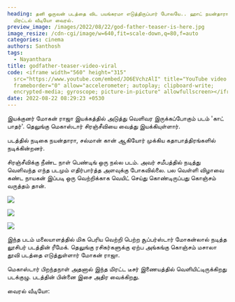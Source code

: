 ```yaml
---
heading: தனி ஒருவன் படத்தை விட பயங்கரமா எடுத்திருப்பார் போலயே.. ஹாட் நயன்தாரா..
  மிரட்டல் வீடியோ வைரல்.
preview_image: /images/2022/08/22/god-father-teaser-is-here.jpg
image_resize: /cdn-cgi/image/w=640,fit=scale-down,q=80,f=auto
categories: cinema
authors: Santhosh
tags:
  - Nayanthara
title: godfather-teaser-video-viral
code: <iframe width="560" height="315"
  src="https://www.youtube.com/embed/JO6EVchzAlI" title="YouTube video player"
  frameborder="0" allow="accelerometer; autoplay; clipboard-write;
  encrypted-media; gyroscope; picture-in-picture" allowfullscreen></iframe>
date: 2022-08-22 08:29:23 +0530
---
```

இயக்குனர் மோகன் ராஜா இயக்கத்தில் அடுத்து வெளிவர இருக்கப்போகும் படம் 'காட் பாதர்'. தெலுங்கு மெகாஸ்டார் சிரஞ்சீவியை வைத்து இயக்கியுள்ளார்.

படத்தில் நடிகை நயன்தாரா, சல்மான் கான் ஆகியோர் முக்கிய கதாபாத்திரங்களில் நடிக்கின்றனர்.

சிரஞ்சீவிக்கு நீண்ட நாள் பெண்டிங் ஒரு நல்ல படம். அவர் சமீபத்தில் நடித்து வெளிவந்த எந்த படமும் எதிர்பார்த்த அளவுக்கு போகவில்லை. பல வெள்ளி விழாவை கண்ட நாயகன் இப்படி ஒரு வெற்றிக்காக வெயிட் செய்து கொண்டிருப்பது கொஞ்சம் வருத்தம் தான்.

![](/images/2022/08/22/godfather-teaser-video-viral-1.jpg)

![](/images/2022/08/22/godfather-teaser-video-viral-2.jpg)

![](/images/2022/08/22/godfather-teaser-video-viral-3.jpg)

இந்த படம் மலையாளத்தில்  மிக பெரிய வெற்றி பெற்ற சூப்பர்ஸ்டார் மோகன்லால் நடித்த லூசிபர் படத்தின் ரீமேக். தெலுங்கு ரசிகர்களுக்கு ஏற்ப அங்கங்கு கொஞ்சம் மசாலா தூவி படத்தை எடுத்துள்ளார் மோகன் ராஜா.

மெகாஸ்டார் பிறந்தநாள் அதனால் இந்த மிரட்ட டீசர் இணையத்தில் வெளியிட்டிருக்கிறது படக்குழு. படத்தின் பின்னை இசை அதிர வைக்கிறது.

வைரல் வீடியோ: